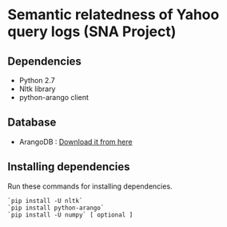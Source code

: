 # Semantic relatedness of Yahoo query logs (SNA Project)

## Dependencies
- Python 2.7
- Nltk library
- python-arango client

## Database
- ArangoDB : <a href="https://www.arangodb.com/download/">Download it from here</a>
	
## Installing dependencies
Run these commands for installing dependencies.

    `pip install -U nltk`
    `pip install python-arango`
    `pip install -U numpy` [ optional ]


